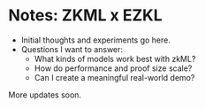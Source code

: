 # Notes: ZKML x EZKL

- Initial thoughts and experiments go here.
- Questions I want to answer:
  - What kinds of models work best with zkML?
  - How do performance and proof size scale?
  - Can I create a meaningful real-world demo?

More updates soon.
